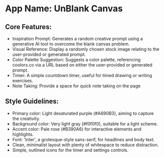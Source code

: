 # **App Name**: UnBlank Canvas

## Core Features:

- Inspiration Prompt: Generates a random creative prompt using a generative AI tool to overcome the blank canvas problem.
- Visual Reference: Display a randomly chosen stock image relating to the user-provided or generated prompt.
- Color Palette Suggestion: Suggests a color palette, referencing coolors.co via a URL based on either the user-provided or generated prompt.
- Timer: A simple countdown timer, useful for timed drawing or writing exercises.
- Note Taking: Provide a space for quick note taking on the page

## Style Guidelines:

- Primary color: Light desaturated purple (#A690B3), aiming to capture the creativity.
- Background color: Very light gray (#f0f0f0), suitable for a light scheme.
- Accent color: Pale rose (#B390A6) for interactive elements and highlights.
- Font: 'Inter', a grotesque-style sans-serif, for headlines and body text.
- Clean, minimalist layout with plenty of whitespace to reduce distraction.
- Simple, outlined icons for the timer and settings controls.
